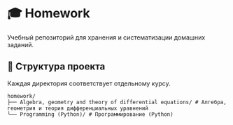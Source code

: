 # 🎓 Homework
Учебный репозиторий для хранения и систематизации домашних заданий.
##  📂 Структура проекта
Каждая директория соответствует отдельному курсу.
```
homework/
├── Algebra, geometry and theory of differential equations/ # Алгебра, геометрия и теория дифференциальных уравнений
└── Programming (Python)/ # Программирование (Python)
```
